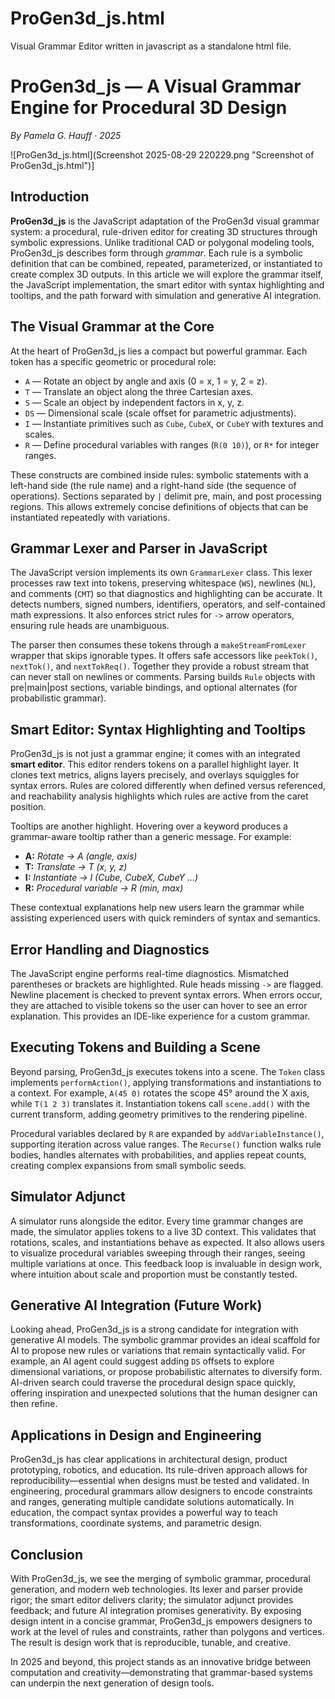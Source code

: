 # ProGen3d_js.html
Visual Grammar Editor written in javascript as a standalone html file.
# ProGen3d_js — A Visual Grammar Engine for Procedural 3D Design
*By Pamela G. Hauff · 2025*

<div class="screenshot">
  ![ProGen3d_js.html](Screenshot 2025-08-29 220229.png "Screenshot of ProGen3d_js.html")]
</div>

## Introduction
**ProGen3d_js** is the JavaScript adaptation of the ProGen3d visual grammar system: a procedural, rule-driven editor for creating 3D structures through symbolic expressions. Unlike traditional CAD or polygonal modeling tools, ProGen3d_js describes form through *grammar*. Each rule is a symbolic definition that can be combined, repeated, parameterized, or instantiated to create complex 3D outputs. In this article we will explore the grammar itself, the JavaScript implementation, the smart editor with syntax highlighting and tooltips, and the path forward with simulation and generative AI integration.

## The Visual Grammar at the Core
At the heart of ProGen3d_js lies a compact but powerful grammar. Each token has a specific geometric or procedural role:

- `A` — Rotate an object by angle and axis (0 = x, 1 = y, 2 = z).
- `T` — Translate an object along the three Cartesian axes.
- `S` — Scale an object by independent factors in x, y, z.
- `DS` — Dimensional scale (scale offset for parametric adjustments).
- `I` — Instantiate primitives such as `Cube`, `CubeX`, or `CubeY` with textures and scales.
- `R` — Define procedural variables with ranges (`R(0 10)`), or `R*` for integer ranges.

These constructs are combined inside rules: symbolic statements with a left-hand side (the rule name) and a right-hand side (the sequence of operations). Sections separated by `|` delimit pre, main, and post processing regions. This allows extremely concise definitions of objects that can be instantiated repeatedly with variations.

## Grammar Lexer and Parser in JavaScript
The JavaScript version implements its own `GrammarLexer` class. This lexer processes raw text into tokens, preserving whitespace (`WS`), newlines (`NL`), and comments (`CMT`) so that diagnostics and highlighting can be accurate. It detects numbers, signed numbers, identifiers, operators, and self-contained math expressions. It also enforces strict rules for `->` arrow operators, ensuring rule heads are unambiguous.

The parser then consumes these tokens through a `makeStreamFromLexer` wrapper that skips ignorable types. It offers safe accessors like `peekTok()`, `nextTok()`, and `nextTokReq()`. Together they provide a robust stream that can never stall on newlines or comments. Parsing builds `Rule` objects with pre|main|post sections, variable bindings, and optional alternates (for probabilistic grammar).

## Smart Editor: Syntax Highlighting and Tooltips
ProGen3d_js is not just a grammar engine; it comes with an integrated **smart editor**. This editor renders tokens on a parallel highlight layer. It clones text metrics, aligns layers precisely, and overlays squiggles for syntax errors. Rules are colored differently when defined versus referenced, and reachability analysis highlights which rules are active from the caret position.

Tooltips are another highlight. Hovering over a keyword produces a grammar-aware tooltip rather than a generic message. For example:

- **A:** *Rotate → A (angle, axis)*
- **T:** *Translate → T (x, y, z)*
- **I:** *Instantiate → I (Cube, CubeX, CubeY …)*
- **R:** *Procedural variable → R (min, max)*

These contextual explanations help new users learn the grammar while assisting experienced users with quick reminders of syntax and semantics.

## Error Handling and Diagnostics
The JavaScript engine performs real-time diagnostics. Mismatched parentheses or brackets are highlighted. Rule heads missing `->` are flagged. Newline placement is checked to prevent syntax errors. When errors occur, they are attached to visible tokens so the user can hover to see an error explanation. This provides an IDE-like experience for a custom grammar.

## Executing Tokens and Building a Scene
Beyond parsing, ProGen3d_js executes tokens into a scene. The `Token` class implements `performAction()`, applying transformations and instantiations to a context. For example, `A(45 0)` rotates the scope 45° around the X axis, while `T(1 2 3)` translates it. Instantiation tokens call `scene.add()` with the current transform, adding geometry primitives to the rendering pipeline.

Procedural variables declared by `R` are expanded by `addVariableInstance()`, supporting iteration across value ranges. The `Recurse()` function walks rule bodies, handles alternates with probabilities, and applies repeat counts, creating complex expansions from small symbolic seeds.

## Simulator Adjunct
A simulator runs alongside the editor. Every time grammar changes are made, the simulator applies tokens to a live 3D context. This validates that rotations, scales, and instantiations behave as expected. It also allows users to visualize procedural variables sweeping through their ranges, seeing multiple variations at once. This feedback loop is invaluable in design work, where intuition about scale and proportion must be constantly tested.

## Generative AI Integration (Future Work)
Looking ahead, ProGen3d_js is a strong candidate for integration with generative AI models. The symbolic grammar provides an ideal scaffold for AI to propose new rules or variations that remain syntactically valid. For example, an AI agent could suggest adding `DS` offsets to explore dimensional variations, or propose probabilistic alternates to diversify form. AI-driven search could traverse the procedural design space quickly, offering inspiration and unexpected solutions that the human designer can then refine.

## Applications in Design and Engineering
ProGen3d_js has clear applications in architectural design, product prototyping, robotics, and education. Its rule-driven approach allows for reproducibility—essential when designs must be tested and validated. In engineering, procedural grammars allow designers to encode constraints and ranges, generating multiple candidate solutions automatically. In education, the compact syntax provides a powerful way to teach transformations, coordinate systems, and parametric design.

## Conclusion
With ProGen3d_js, we see the merging of symbolic grammar, procedural generation, and modern web technologies. Its lexer and parser provide rigor; the smart editor delivers clarity; the simulator adjunct provides feedback; and future AI integration promises generativity. By exposing design intent in a concise grammar, ProGen3d_js empowers designers to work at the level of rules and constraints, rather than polygons and vertices. The result is design work that is reproducible, tunable, and creative.

In 2025 and beyond, this project stands as an innovative bridge between computation and creativity—demonstrating that grammar-based systems can underpin the next generation of design tools.
